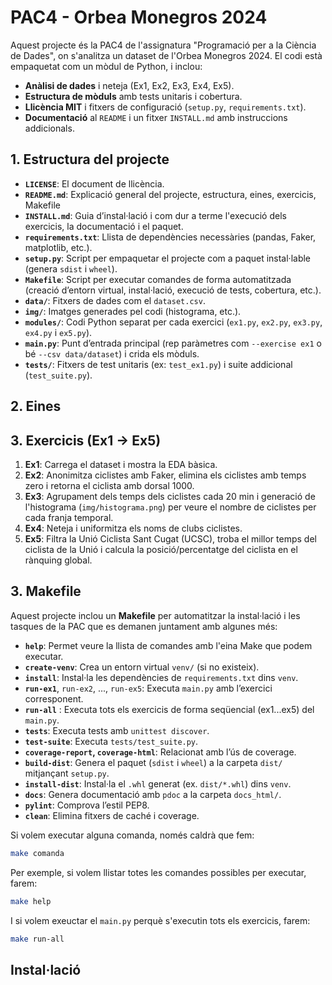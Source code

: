# PAC4 - Orbea Monegros 2024

Aquest projecte és la PAC4 de l'assignatura "Programació per a la Ciència de Dades", on s'analitza un dataset de l'Orbea Monegros 2024. El codi està empaquetat com un mòdul de Python, i inclou:

- **Anàlisi de dades** i neteja (Ex1, Ex2, Ex3, Ex4, Ex5).
- **Estructura de mòduls** amb tests unitaris i cobertura.
- **Llicència MIT** i fitxers de configuració (`setup.py`, `requirements.txt`).
- **Documentació** al `README` i un fitxer `INSTALL.md` amb instruccions addicionals.

## 1. Estructura del projecte

- **`LICENSE`**: El document de llicència.  
- **`README.md`**: Explicació general del projecte, estructura, eines, exercicis, Makefile 
- **`INSTALL.md`**: Guia d’instal·lació i com dur a terme l'execució dels exercicis, la documentació i el paquet.
- **`requirements.txt`**: Llista de dependències necessàries (pandas, Faker, matplotlib, etc.).  
- **`setup.py`**: Script per empaquetar el projecte com a paquet instal·lable (genera `sdist` i `wheel`).  
- **`Makefile`**: Script per executar comandes de forma automatitzada (creació d’entorn virtual, instal·lació, execució de tests, cobertura, etc.).  
- **`data/`**: Fitxers de dades com el `dataset.csv`.  
- **`img/`**: Imatges generades pel codi (histograma, etc.).  
- **`modules/`**: Codi Python separat per cada exercici (`ex1.py`, `ex2.py`, `ex3.py`, `ex4.py` i `ex5.py`).  
- **`main.py`**: Punt d’entrada principal (rep paràmetres com `--exercise ex1` o bé `--csv data/dataset`) i crida els mòduls.  
- **`tests/`**: Fitxers de test unitaris (ex: `test_ex1.py`) i suite addicional (`test_suite.py`).


## 2. Eines




## 3. Exercicis (Ex1 → Ex5)

1. **Ex1**: Carrega el dataset i mostra la EDA bàsica.  
2. **Ex2**: Anonimitza ciclistes amb Faker, elimina els ciclistes amb temps zero i retorna el ciclista amb dorsal 1000.  
3. **Ex3**: Agrupament dels temps dels ciclistes cada 20 min i generació de l'histograma (`img/histograma.png`) per veure el nombre de ciclistes per cada franja temporal.  
4. **Ex4**: Neteja i uniformitza els noms de clubs ciclistes.  
5. **Ex5**: Filtra la Unió Ciclista Sant Cugat (UCSC), troba el millor temps del ciclista de la Unió i calcula la posició/percentatge del ciclista en el rànquing global.


## 3. Makefile

Aquest projecte inclou un **Makefile** per automatitzar la instal·lació i les tasques de la PAC que es demanen juntament amb algunes més:

- **`help`**: Permet veure la llista de comandes amb l'eina Make que podem executar. 
- **`create-venv`**: Crea un entorn virtual `venv/` (si no existeix).  
- **`install`**: Instal·la les dependències de `requirements.txt` dins `venv`.
- **`run-ex1`**, `run-ex2`, ..., `run-ex5`: Executa `main.py` amb l’exercici corresponent.  
- **`run-all`** : Executa tots els exercicis de forma seqüencial (ex1...ex5) del `main.py`.
- **`tests`**: Executa tests amb `unittest discover`.  
- **`test-suite`**: Executa `tests/test_suite.py`.  
- **`coverage-report`, `coverage-html`**: Relacionat amb l’ús de coverage.
- **`build-dist`**: Genera el paquet (`sdist` i `wheel`) a la carpeta `dist/` mitjançant `setup.py`.  
- **`install-dist`**: Instal·la el `.whl` generat (ex. `dist/*.whl`) dins `venv`.  
- **`docs`**: Genera documentació amb `pdoc` a la carpeta `docs_html/`.
- **`pylint`**: Comprova l’estil PEP8.  
- **`clean`**: Elimina fitxers de caché i coverage.

Si volem executar alguna comanda, només caldrà que fem:

```bash
make comanda
```
Per exemple, si volem llistar totes les comandes possibles per executar, farem:

```bash
make help
```

I si volem exeuctar el `main.py` perquè s'executin tots els exercicis, farem:

```bash
make run-all
```


## Instal·lació 




